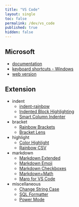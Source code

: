 ```yaml
---
title: "VS Code"
layout: single
toc: false
permalink: /dev/vs_code
published: true
hidden: false
---
```


<head>
  <base target="_blank">
</head>

## Microsoft

- [documentation](https://code.visualstudio.com/docs)
- [keyboard shortcuts - Windows](https://code.visualstudio.com/shortcuts/keyboard-shortcuts-windows.pdf)
- [web version](https://code.visualstudio.com/docs/editor/vscode-web)

## Extension

- indent
  - [indent-rainbow](https://marketplace.visualstudio.com/items?itemName=oderwat.indent-rainbow)
  - [Indented Block Highlighting](https://marketplace.visualstudio.com/items?itemName=byi8220.indented-block-highlighting)
  - [Smart Column Indenter](https://marketplace.visualstudio.com/items?itemName=lmcarreiro.vscode-smart-column-indenter)
- bracket
  - [Rainbow Brackets](https://marketplace.visualstudio.com/items?itemName=2gua.rainbow-brackets)
  - [Bracket Lens](https://marketplace.visualstudio.com/items?itemName=wraith13.bracket-lens)
- highlight
  - [Color Highlight](https://marketplace.visualstudio.com/items?itemName=naumovs.color-highlight)
  - [Rainbow CSV](https://marketplace.visualstudio.com/items?itemName=mechatroner.rainbow-csv)
- markdown
  - [Markdown Extended](https://marketplace.visualstudio.com/items?itemName=jebbs.markdown-extended)
  - [Markdown Emoji](https://marketplace.visualstudio.com/items?itemName=bierner.markdown-emoji)
  - [Markdown Checkboxes](https://marketplace.visualstudio.com/items?itemName=bierner.markdown-checkbox)
  - [Markdown+Math](https://marketplace.visualstudio.com/items?itemName=goessner.mdmath)
  - [Marp for VS Code](https://marketplace.visualstudio.com/items?itemName=marp-team.marp-vscode)
- miscellaneous
  - [Change String Case](https://marketplace.visualstudio.com/items?itemName=maximus136.change-string-case)
  - [SQL Formatter](https://marketplace.visualstudio.com/items?itemName=adpyke.vscode-sql-formatter)
  - [Power Mode](https://marketplace.visualstudio.com/items?itemName=hoovercj.vscode-power-mode)
